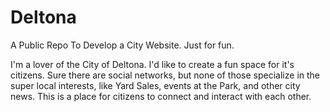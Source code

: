 # Deltona
A Public Repo To Develop a City Website. Just for fun.

I'm a lover of the City of Deltona. I'd like to create a fun space for it's citizens. Sure there are social networks, but none of those specialize in the super local interests, like Yard Sales, events at the Park, and other city news. This is a place for citizens to connect and interact with each other.
